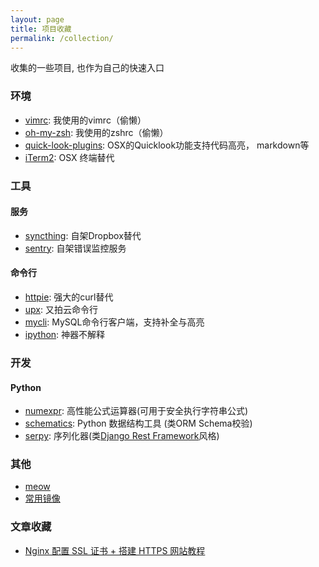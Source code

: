 ```yaml
---
layout: page
title: 项目收藏
permalink: /collection/
---
```


收集的一些项目, 也作为自己的快速入口

### 环境

- [vimrc](https://github.com/amix/vimrc): 我使用的vimrc（偷懒）
- [oh-my-zsh](https://github.com/robbyrussell/oh-my-zsh): 我使用的zshrc（偷懒）
- [quick-look-plugins](https://github.com/sindresorhus/quick-look-plugins): OSX的Quicklook功能支持代码高亮， markdown等
- [iTerm2](https://github.com/gnachman/iTerm2): OSX 终端替代

### 工具

#### 服务

- [syncthing](https://github.com/syncthing/syncthing): 自架Dropbox替代
- [sentry](https://github.com/getsentry/sentry): 自架错误监控服务

#### 命令行

- [httpie](https://github.com/jkbrzt/httpie): 强大的curl替代
- [upx](https://github.com/polym/upx): 又拍云命令行
- [mycli](https://github.com/dbcli/mycli): MySQL命令行客户端，支持补全与高亮
- [ipython](https://ipython.org/): 神器不解释

### 开发

#### Python

- [numexpr](https://github.com/pydata/numexpr): 高性能公式运算器(可用于安全执行字符串公式)
- [schematics](https://github.com/schematics/schematics): Python 数据结构工具 (类ORM Schema校验)
- [serpy](https://github.com/clarkduvall/serpy): 序列化器(类[Django Rest Framework](http://www.django-rest-framework.org/)风格)


### 其他
- [meow](https://github.com/renzhn/MEOW)
- [常用镜像](http://fangs.work/Common-Repo-Mirror/)

### 文章收藏

- [Nginx 配置 SSL 证书 + 搭建 HTTPS 网站教程](https://s.how/nginx-ssl/)
